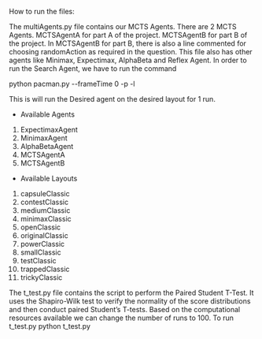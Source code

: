 How to run the files:

The multiAgents.py file contains our MCTS Agents. 
There are 2 MCTS Agents. MCTSAgentA for part A of the project. MCTSAgentB for part B of the project.
In MCTSAgentB for part B, there is also a line commented for choosing randomAction as required in the question. 
This file also has other agents like Minimax, Expectimax, AlphaBeta and Reflex Agent.
In order to run the Search Agent, we have to run the command

python pacman.py --frameTime 0 -p <AGENT NAME>  -l <LAYOUT NAME> 

This is will run the Desired agent on the desired layout for 1 run.

- Available Agents 
1) ExpectimaxAgent
2) MinimaxAgent
3) AlphaBetaAgent
4) MCTSAgentA
5) MCTSAgentB 

- Available Layouts
1) capsuleClassic
2) contestClassic
3) mediumClassic
4) minimaxClassic
5) openClassic
6) originalClassic
7) powerClassic
8) smallClassic
9) testClassic
10) trappedClassic
11) trickyClassic


The t_test.py file contains the script to perform the Paired Student T-Test.
It uses the Shapiro-Wilk test to verify the normality of the score distributions and then conduct paired Student’s T-tests. Based on the computational resources available we can change the number of runs to 100. 
To run t_test.py
python t_test.py




